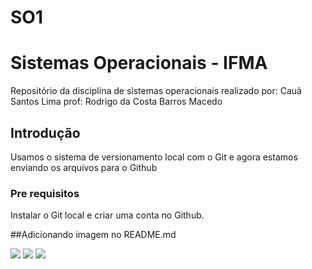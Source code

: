 # SO1
# Sistemas Operacionais - IFMA
Repositório da disciplina de sistemas operacionais
realizado por: Cauã Santos Lima
prof: Rodrigo da Costa Barros Macedo

## Introdução

Usamos o sistema de versionamento local com o Git e agora estamos enviando os arquivos para o Github

### Pre requisitos

Instalar o Git local e criar uma conta no Github.

##Adicionando imagem no README.md

![](alg3-1.png)
![](alg3-2.png)
![](alg3-3.png)
